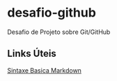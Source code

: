 # desafio-github
Desafio de Projeto sobre Git/GitHub

## Links Úteis
[Sintaxe Basica Markdown](https://www.markdownguide.org/basic-syntax/)
